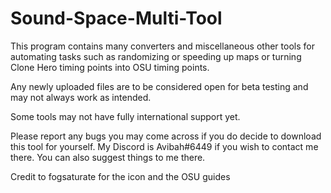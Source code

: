 # Sound-Space-Multi-Tool

This program contains many converters and miscellaneous other tools for automating tasks such as randomizing or speeding up maps or turning Clone Hero timing points into OSU timing points.

Any newly uploaded files are to be considered open for beta testing and may not always work as intended.

Some tools may not have fully international support yet.

Please report any bugs you may come across if you do decide to download this tool for yourself. My Discord is Avibah#6449 if you wish to contact me there. You can also suggest things to me there.



Credit to fogsaturate for the icon and the OSU guides
